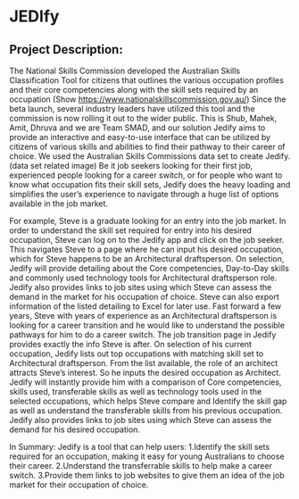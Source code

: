 # JEDIfy

## Project Description:

The National Skills Commission developed the Australian Skills Classification Tool for citizens that outlines the various occupation profiles and their core competencies along with the skill sets required by an occupation (Show https://www.nationalskillscommission.gov.au/)
Since the beta launch, several industry leaders have utilized this tool and the commission is now rolling it out to the wider public.
This is Shub, Mahek, Amit, Dhruva and we are Team SMAD, and our solution Jedify aims to provide an interactive and easy-to-use interface that can be utilized by citizens of various skills and abilities to find their pathway to their career of choice.
We used the Australian Skills Commissions data set to create Jedify. (data set related image)
Be it job seekers looking for their first job, experienced people looking for a career switch, or for people who want to know what occupation fits their skill sets, Jedify does the heavy loading and simplifies the user’s experience to navigate through a huge list of options available in the job market.

For example, Steve is a graduate looking for an entry into the job market. In order to understand the skill set required for entry into his desired occupation, Steve can log on to the Jedify app and click on the job seeker.
This navigates Steve to a page where he can input his desired occupation, which for Steve happens to be an Architectural draftsperson.
On selection, Jedify will provide detailing about the Core competencies,
Day-to-Day skills and commonly used technology tools for Architectural draftsperson role.
Jedify also provides links to job sites using which Steve can assess the demand in the market for his occupation of choice.
Steve can also export information of the listed detailing to Excel for later use.
Fast forward a few years, Steve with years of experience as an Architectural draftsperson is looking for a career transition and he would like to understand the possible pathways for him to do a career switch.
The job transition page in Jedify provides exactly the info Steve is after.
On selection of his current occupation, Jedify lists out top occupations with matching skill set to Architectural draftsperson. From the list available, the role of an architect attracts Steve’s interest. So he inputs the desired occupation as Architect.
Jedify will instantly provide him with a comparison of Core competencies, skills used, transferable skills as well as technology tools used in the selected occupations,
which helps Steve compare and Identify the skill gap as well as understand the transferable skills from his previous occupation.
Jedify also provides links to job sites using which Steve can assess the demand for his desired occupation.

In Summary:
Jedify is a tool that can help users:
1.Identify the skill sets required for an occupation, making it easy for young Australians to choose their career.
2.Understand the transferrable skills to help make a career switch.
3.Provide them links to job websites to give them an idea of the job market for their occupation of choice.
